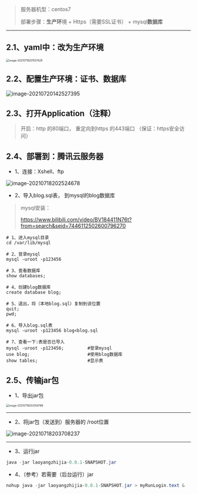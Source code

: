 
> 服务器机型：centos7
>
> 部署步骤：**生产环**境 + Https（需要SSL证书） + mysql**数据库**

****

## 2.1、yaml中：**改为生产环境**

<img src="https://cdn.laoyangzhijia.com/my-picture-master/picture9/image-20210718201557429.png" alt="image-20210718201557429" style="zoom: 50%;" />



## 2.2、配置生产环境：证书、数据库

![image-20210720142527395](https://cdn.laoyangzhijia.com/my-picture-master/picture9/image-20210720142527395.png)



## 2.3、打开Application（注释）

> 开启：http 的80端口， 重定向到https 的443端口     （保证：https安全访问）





## 2.4、部署到：腾讯云服务器

- 1、连接：Xshell、ftp

![image-20210718202524678](https://cdn.laoyangzhijia.com/my-picture-master/picture9/image-20210718202524678.png)





- 2、导入blog.sql表， 到mysql的blog数据库

> mysql安装：
>
> https://www.bilibili.com/video/BV184411N76t?from=search&seid=7446112502600796270

~~~shell
# 1、进入mysql目录
cd /var/lib/mysql 

# 2、登录mysql
mysql -uroot -p123456

# 3、查看数据库
show databases;

# 4、创建blog数据库
create database blog;

# 5、退出，将（本地blog.sql）复制到该位置
quit;
pwd;

# 6、导入blog.sql表
mysql -uroot -p123456 blog<blog.sql

# 7、查看一下:表是否已导入
mysql -uroot -p123456;         #登录mysql
use blog;					   #使用blog数据库		
show tables;                   #显示表
~~~





## 2.5、传输jar包

- 1、导出jar包

<img src="https://cdn.laoyangzhijia.com/my-picture-master/picture9/image-20210718203354766.png" alt="image-20210718203354766" style="zoom:50%;" />

---



- 2、将jar包（发送到）服务器的 /root位置

![image-20210718203708237](https://cdn.laoyangzhijia.com/my-picture-master/picture9/image-20210718203708237.png)

---





- 3、运行jar

~~~java
java -jar laoyangzhijia-0.0.1-SNAPSHOT.jar
~~~





- 4、（参考）若需要（后台运行）jar

~~~java
nohup java -jar laoyangzhijia-0.0.1-SNAPSHOT.jar > myRunLogin.text &
~~~